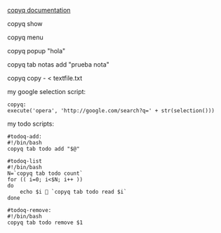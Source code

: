 <a href="https://copyq.readthedocs.io/en/latest/index.html">copyq documentation</a>

copyq show

copyq menu

copyq popup "hola"

copyq tab notas add "prueba nota"

copyq copy - < textfile.txt

my google selection script:  
```shell
copyq:
execute('opera', 'http://google.com/search?q=' + str(selection()))
``` 

my todo scripts:

```shell
#todoq-add:
#!/bin/bash
copyq tab todo add "$@"

#todoq-list
#!/bin/bash
N=`copyq tab todo count`
for (( i=0; i<$N; i++ ))
do
	echo $i 📌 `copyq tab todo read $i`
done

#todoq-remove:
#!/bin/bash
copyq tab todo remove $1
```


